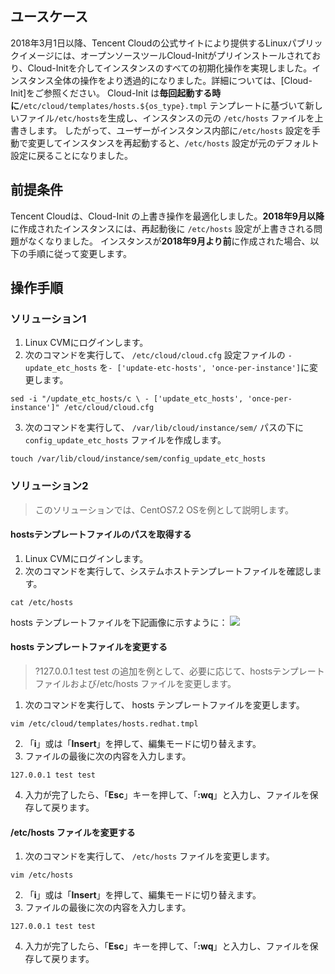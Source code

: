 ## ユースケース

2018年3月1日以降、Tencent Cloudの公式サイトにより提供するLinuxパブリックイメージには、オープンソースツールCloud-Initがプリインストールされており、Cloud-Initを介してインスタンスのすべての初期化操作を実現しました。インスタンス全体の操作をより透過的になりました。詳細については、[Cloud-Init]をご参照ください。
Cloud-Init は**毎回起動する時に**`/etc/cloud/templates/hosts.${os_type}.tmpl` テンプレートに基づいて新しいファイル`/etc/hosts`を生成し、インスタンスの元の `/etc/hosts` ファイルを上書きします。 したがって、ユーザーがインスタンス内部に`/etc/hosts` 設定を手動で変更してインスタンスを再起動すると、`/etc/hosts` 設定が元のデフォルト設定に戻ることになりました。

## 前提条件
Tencent Cloudは、Cloud-Init の上書き操作を最適化しました。**2018年9月以降**に作成されたインスタンスには、再起動後に `/etc/hosts` 設定が上書きされる問題がなくなりました。
インスタンスが**2018年9月より前**に作成された場合、以下の手順に従って変更します。

## 操作手順

### ソリューション1 
1.  Linux CVMにログインします。
2. 次のコマンドを実行して、 `/etc/cloud/cloud.cfg` 設定ファイルの `- update_etc_hosts` を`- ['update-etc-hosts', 'once-per-instance']`に変更します。
```
sed -i "/update_etc_hosts/c \ - ['update_etc_hosts', 'once-per-instance']" /etc/cloud/cloud.cfg
```
3. 次のコマンドを実行して、 `/var/lib/cloud/instance/sem/` パスの下に`config_update_etc_hosts` ファイルを作成します。
```
touch /var/lib/cloud/instance/sem/config_update_etc_hosts
```

### ソリューション2
>このソリューションでは、CentOS7.2 OSを例として説明します。
>
#### hostsテンプレートファイルのパスを取得する
1.  Linux CVMにログインします。
2. 次のコマンドを実行して、システムホストテンプレートファイルを確認します。
```
cat /etc/hosts
```
hosts テンプレートファイルを下記画像に示すように：
![](https://main.qcloudimg.com/raw/f51f9c53004574f72d32f5ed790c8563.png)


####  hosts テンプレートファイルを変更する
>?127.0.0.1 test test の追加を例として、必要に応じて、hostsテンプレートファイルおよび/etc/hosts ファイルを変更します。
>
1. 次のコマンドを実行して、 hosts テンプレートファイルを変更します。
```
vim /etc/cloud/templates/hosts.redhat.tmpl
```
2. 「**i**」或は「**Insert**」を押して、編集モードに切り替えます。
3. ファイルの最後に次の内容を入力します。
```
127.0.0.1 test test
```
4. 入力が完了したら、「**Esc**」キーを押して、「**:wq**」と入力し、ファイルを保存して戻ります。

####  /etc/hosts ファイルを変更する
1. 次のコマンドを実行して、  `/etc/hosts` ファイルを変更します。
```
vim /etc/hosts
```
2. 「**i**」或は「**Insert**」を押して、編集モードに切り替えます。
3. ファイルの最後に次の内容を入力します。
```
127.0.0.1 test test
```
4. 入力が完了したら、「**Esc**」キーを押して、「**:wq**」と入力し、ファイルを保存して戻ります。
